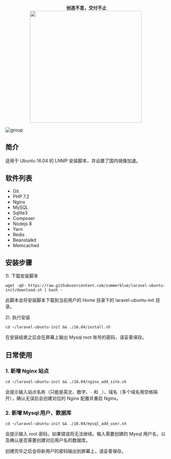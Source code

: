 <p align="center">
  <br>
  <b>创造不息，交付不止</b>
  <br>
  <a href="https://www.yousails.com">
    <img src="https://yousails.com/banners/brand.png" width=350>
  </a>
</p>

![group](https://cloud.githubusercontent.com/assets/324764/18408949/02d3cb2a-7770-11e6-96e2-54bbcfbfa1d1.png)

## 简介

适用于 Ubuntu 16.04 的 LNMP 安装脚本，并设置了国内镜像加速。

## 软件列表

* Git
* PHP 7.2
* Nginx
* MySQL
* Sqlite3
* Composer
* Nodejs 8
* Yarn
* Redis
* Beanstalkd
* Memcached

## 安装步骤

1). 下载安装脚本

```
wget -qO- https://raw.githubusercontent.com/summerblue/laravel-ubuntu-init/download.sh | bash -
```

此脚本会将安装脚本下载到当前用户的 Home 目录下的 laravel-ubuntu-init 目录。

2). 执行安装

```
cd ~/laravel-ubuntu-init && ./16.04/install.sh
```

在安装结束之后会在屏幕上输出 Mysql root 账号的密码，请妥善保存。

## 日常使用

### 1. 新增 Nginx 站点

```
cd ~/laravel-ubuntu-init && ./16.04/nginx_add_site.sh
```

会提示输入站点名称（只能是英文、数字、`-` 和 `_`）、域名（多个域名用空格隔开），确认无误后会创建对应的 Nginx 配置并重启 Nginx。

### 2. 新增 Mysql 用户、数据库

```
cd ~/laravel-ubuntu-init && ./16.04/mysql_add_user.sh
```

会提示输入 root 密码，如果错误将无法继续。输入需要创建的 Mysql 用户名，以及确认是否需要创建对应用户名的数据库。

创建完毕之后会将新用户的密码输出到屏幕上，请妥善保存。



